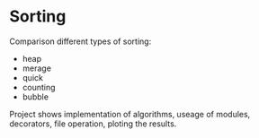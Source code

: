 # Sorting
Comparison different types of sorting:
- heap
- merage
- quick
- counting
- bubble

Project shows implementation of algorithms, useage of modules, decorators, file operation, ploting the results. 
